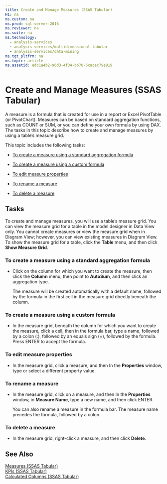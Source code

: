```yaml
---
title: Create and Manage Measures (SSAS Tabular)
H1: na
ms.custom: na
ms.prod: sql-server-2016
ms.reviewer: na
ms.suite: na
ms.technology: 
  - analysis-services
  - analysis-services/multidimensional-tabular
  - analysis-services/data-mining
ms.tgt_pltfrm: na
ms.topic: article
ms.assetid: edc1a4b2-96d3-4f34-bb70-6cacec79e819
---
```

# Create and Manage Measures (SSAS Tabular)
  A measure is a formula that is created for use in a report or Excel PivotTable (or PivotChart). Measures can be based on standard aggregation functions, such as COUNT or SUM, or you can define your own formula by using DAX. The tasks in this topic describe how to create and manage measures by using a table’s measure grid.  
  
 This topic includes the following tasks:  
  
-   [To create a measure using a standard aggregation formula](#bkmk_create_stand)  
  
-   [To create a measure using a custom formula](#bkmk_create_custom)  
  
-   [To edit measure properties](#bkmk_edit)  
  
-   [To rename a measure](#bkmk_rename)  
  
-   [To delete a measure](#bkmk_delete)  
  
## Tasks  
 To create and manage measures, you will use a table’s measure grid. You can view the measure grid for a table in the model designer in Data View only. You cannot create measures or view the measure grid when in Diagram View; however, you can view existing measures in Diagram View. To show the measure grid for a table, click the **Table** menu, and then click **Show Measure Grid**.  
  
###  <a name="bkmk_create_stand"></a> To create a measure using a standard aggregation formula  
  
-   Click on the column for which you want to create the measure, then click the **Column** menu, then point to **AutoSum**, and then click an aggregation type.  
  
     The measure will be created automatically with a default name, followed by the formula in the first cell in the measure grid directly beneath the column.  
  
###  <a name="bkmk_create_custom"></a> To create a measure using a custom formula  
  
-   In the measure grid, beneath the column for which you want to create the measure, click a cell, then in the formula bar, type a name, followed by a colon (:), followed by an equals sign (=), followed by the formula. Press ENTER to accept the formula.  
  
###  <a name="bkmk_edit"></a> To edit measure properties  
  
-   In the measure grid, click a measure, and then In the **Properties** window, type or select a different property value.  
  
###  <a name="bkmk_rename"></a> To rename a measure  
  
-   In the measure grid, click on a measure, and then In the **Properties** window, in **Measure Name**, type a new name, and then click ENTER.  
  
     You can also rename a measure in the formula bar. The measure name precedes the formula, followed by a colon.  
  
###  <a name="bkmk_delete"></a> To delete a measure  
  
-   In the measure grid, right-click a measure, and then click **Delete**.  
  
## See Also  
 [Measures &#40;SSAS Tabular&#41;](../../Topics/TopicNameNotContainA/Measures--SSAS-Tabular-.md)   
 [KPIs &#40;SSAS Tabular&#41;](../../Topics/TopicNameNotContainA/KPIs--SSAS-Tabular-.md)   
 [Calculated Columns &#40;SSAS Tabular&#41;](../../Topics/TopicNameNotContainA/Calculated-Columns--SSAS-Tabular-.md)  
  
  